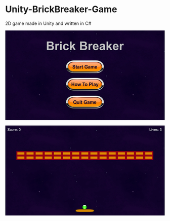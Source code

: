 # Unity-BrickBreaker-Game

2D game made in Unity and written in C#

![](Images/Menu.png) 

![](Images/Game.png)  
